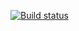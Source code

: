 [![Build status](https://ci.appveyor.com/api/projects/status/osuybqbxytxcphmy?svg=true)](https://ci.appveyor.com/project/GalaChernikova/autoqa-api-ci)